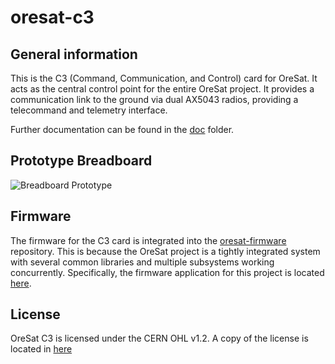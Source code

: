 # oresat-c3
## General information
This is the C3 (Command, Communication, and Control) card for OreSat. It
acts as the central control point for the entire OreSat project. It
provides a communication link to the ground via dual AX5043 radios,
providing a telecommand and telemetry interface.

Further documentation can be found in the [doc](doc) folder.

## Prototype Breadboard
![Breadboard Prototype](prototype.jpg)

## Firmware
The firmware for the C3 card is integrated into the
[oresat-firmware](https://github.com/oresat/oresat-firmware) repository.
This is because the OreSat project is a tightly integrated system with
several common libraries and multiple subsystems working concurrently.
Specifically, the firmware application for this project is located
[here](https://github.com/oresat/oresat-firmware/tree/c3_capstone/src/f4/app_c3_v1).

## License
OreSat C3 is licensed under the CERN OHL v1.2. A copy of the license is
located in [here](LICENSE.md)

